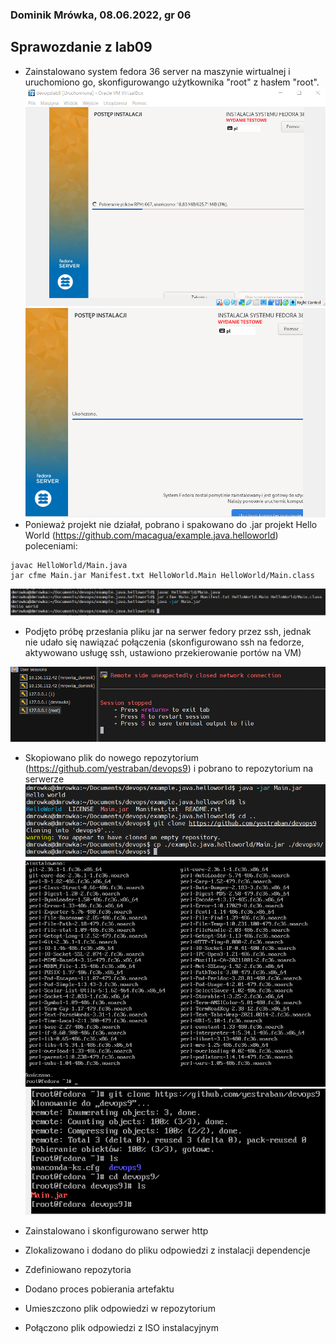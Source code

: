 ### Dominik Mrówka, 08.06.2022, gr 06
## Sprawozdanie z lab09

- Zainstalowano system fedora 36 server na maszynie wirtualnej i uruchomiono go, skonfigurowango użytkownika "root" z hasłem "root".
![](1.png)
![](2.png)
- Ponieważ projekt nie działał, pobrano i spakowano do .jar projekt Hello World (https://github.com/macagua/example.java.helloworld) poleceniami: 

```
javac HelloWorld/Main.java
jar cfme Main.jar Manifest.txt HelloWorld.Main HelloWorld/Main.class
```
![](4.png)

- Podjęto próbę przesłania pliku jar na serwer fedory przez ssh, jednak nie udało się nawiązać połączenia (skonfigurowano ssh na fedorze, aktywowano usługę ssh, ustawiono przekierowanie portów na VM)

![](6.png)

- Skopiowano plik do nowego repozytorium (https://github.com/yestraban/devops9) i pobrano to repozytorium na serwerze
![](5.png)
![](3.png)
![](7.png)

- Zainstalowano i skonfigurowano serwer http

- Zlokalizowano i dodano do pliku odpowiedzi z instalacji dependencje

- Zdefiniowano repozytoria

- Dodano proces pobierania artefaktu

- Umieszczono plik odpowiedzi w repozytorium

- Połączono plik odpowiedzi z ISO instalacyjnym
